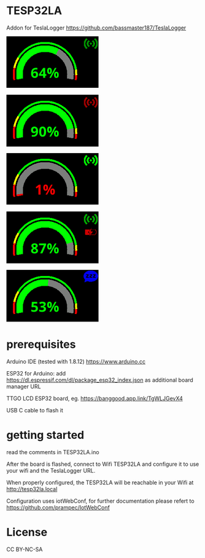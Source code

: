 # TESP32LA

Addon for TeslaLogger https://github.com/bassmaster187/TeslaLogger

![Image](https://github.com/superfloh247/TESP32LA/blob/master/screen_online.png?raw=true)

![Image](https://github.com/superfloh247/TESP32LA/blob/master/screen_offline.png?raw=true)

![Image](https://github.com/superfloh247/TESP32LA/blob/master/screen_SoC_low.png?raw=true)

![Image](https://github.com/superfloh247/TESP32LA/blob/master/screen_charging.png?raw=true)

![Image](https://github.com/superfloh247/TESP32LA/blob/master/screen_sleeping.png?raw=true)

# prerequisites

Arduino IDE (tested with 1.8.12) https://www.arduino.cc

ESP32 for Arduino: add https://dl.espressif.com/dl/package_esp32_index.json as additional board manager URL

TTGO LCD ESP32 board, eg. https://banggood.app.link/TgWLJGevX4

USB C cable to flash it

# getting started

read the comments in TESP32LA.ino

After the board is flashed, connect to Wifi TESP32LA and configure it to use your wifi and the TeslaLogger URL.

When properly configured, the TESP32LA will be reachable in your Wifi at http://tesp32la.local

Configuration uses iotWebConf, for further documentation please refert to https://github.com/prampec/IotWebConf 

# License

CC BY-NC-SA
